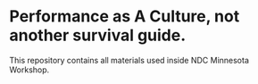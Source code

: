 # Performance as A Culture, not another survival guide.

This repository contains all materials used inside NDC Minnesota Workshop.
